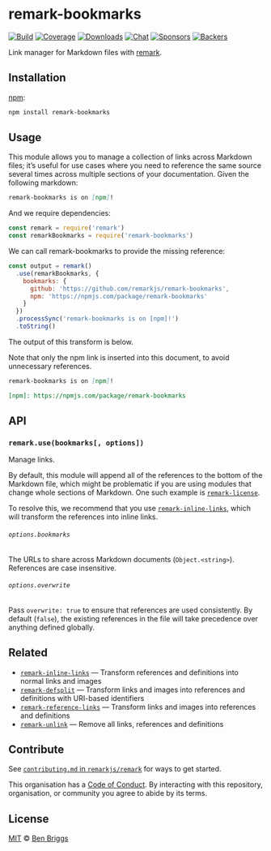 # remark-bookmarks

[![Build][2]][1]
[![Coverage][4]][3]
[![Downloads][6]][5]
[![Chat][8]][7]
[![Sponsors][10]][9]
[![Backers][11]][9]

Link manager for Markdown files with [remark][12].

## Installation

[npm][13]:

```bash
npm install remark-bookmarks
```

## Usage

This module allows you to manage a collection of links across Markdown files; it’s useful for use cases where you need to reference the same source several times across multiple sections of your documentation.  Given the following markdown:

```markdown
remark-bookmarks is on [npm]!
```

And we require dependencies:

```javascript
const remark = require('remark')
const remarkBookmarks = require('remark-bookmarks')
```

We can call remark-bookmarks to provide the missing reference:

```javascript
const output = remark()
  .use(remarkBookmarks, {
    bookmarks: {
      github: 'https://github.com/remarkjs/remark-bookmarks',
      npm: 'https://npmjs.com/package/remark-bookmarks'
    }
  })
  .processSync('remark-bookmarks is on [npm]!')
  .toString()
```

The output of this transform is below.

Note that only the npm link is inserted into this document, to avoid unnecessary references.

```markdown
remark-bookmarks is on [npm]!

[npm]: https://npmjs.com/package/remark-bookmarks
```

## API

### `remark.use(bookmarks[, options])`

Manage links.

By default, this module will append all of the references to the bottom of the
Markdown file, which might be problematic if you are using modules that change
whole sections of Markdown.
One such example is [`remark-license`][14].

To resolve this, we recommend that you use [`remark-inline-links`][15], which
will transform the references into inline links.

###### `options.bookmarks`

The URLs to share across Markdown documents (`Object.<string>`).
References are case insensitive.

###### `options.overwrite`

Pass `overwrite: true` to ensure that references are used consistently.
By default (`false`), the existing references in the file will take precedence
over anything defined globally.

## Related

*   [`remark-inline-links`][15]
    — Transform references and definitions into normal links and images
*   [`remark-defsplit`][16]
    — Transform links and images into references and definitions with
    URI-based identifiers
*   [`remark-reference-links`][17]
    — Transform links and images into references and definitions
*   [`remark-unlink`][18]
    — Remove all links, references and definitions

## Contribute

See [`contributing.md` in `remarkjs/remark`][19] for ways to get
started.

This organisation has a [Code of Conduct][20].  By interacting with this
repository, organisation, or community you agree to abide by its terms.

## License

[MIT][21] © [Ben Briggs][22]

[1]: https://travis-ci.org/remarkjs/remark-bookmarks

[2]: https://img.shields.io/travis/remarkjs/remark-bookmarks.svg

[3]: https://codecov.io/github/remarkjs/remark-bookmarks

[4]: https://img.shields.io/codecov/c/github/remarkjs/remark-bookmarks.svg

[5]: https://www.npmjs.com/package/remark-bookmarks

[6]: https://img.shields.io/npm/dm/remark-bookmarks.svg

[7]: https://spectrum.chat/unified/remark

[8]: https://img.shields.io/badge/join%20the%20community-on%20spectrum-7b16ff.svg

[9]: https://opencollective.com/unified

[10]: https://opencollective.com/unified/sponsors/badge.svg

[11]: https://opencollective.com/unified/backers/badge.svg

[12]: https://github.com/remarkjs/remark

[13]: https://docs.npmjs.com/cli/install

[14]: https://github.com/remarkjs/remark-license

[15]: https://github.com/remarkjs/remark-inline-links

[16]: https://github.com/remarkjs/remark-defsplit

[17]: https://github.com/remarkjs/remark-reference-links

[18]: https://github.com/remarkjs/remark-unlink

[19]: https://github.com/remarkjs/remark/blob/master/contributing.md

[20]: https://github.com/remarkjs/remark/blob/master/code-of-conduct.md

[21]: license

[22]: http://beneb.info

